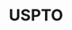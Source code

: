 ---
# This topic lives at
# https://digital.gov/topics/uspto

# Topic Title
title: "USPTO"

# description — keep it short and clear
summary: ""

# Weight
weight: 1

# For more information on managing topics,
# see https://github.com/GSA/digitalgov.gov/wiki/topics
---